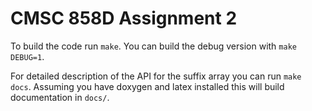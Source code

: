 # CMSC 858D Assignment 2

To build the code run `make`. You can build the debug version with `make DEBUG=1`.

For detailed description of the API for the suffix array you can run `make docs`.
Assuming you have doxygen and latex installed this will build documentation in `docs/`.